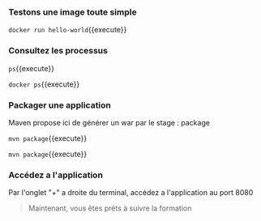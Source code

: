 

### Testons une image toute simple

`
docker run hello-world
`{{execute}}


### Consultez les processus

`
ps
`{{execute}}

`
docker ps
`{{execute}}

### Packager une application

Maven propose ici de générer un war par le stage : package 

`
mvn package
`{{execute}}


`
mvn package
`{{execute}}
### Accédez a l'application

Par l'onglet "+" a droite du terminal, accédez a l'application au port 8080

> Maintenant, vous êtes prêts à suivre la formation
